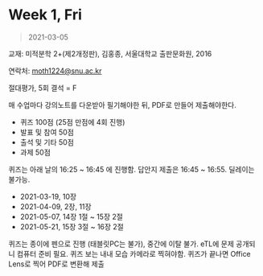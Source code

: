 Week 1, Fri
========
> 2021-03-05

교재: 미적분학 2+(제2개정판), 김홍종, 서울대학교 출판문화원, 2016

연락처: moth1224@snu.ac.kr

절대평가, 5회 결석 = F

매 수업마다 강의노트를 다운받아 필기해야한 뒤, PDF로 만들어 제출해야한다.

- 퀴즈 100점 (25점 만점에 4회 진행)
- 발표 및 참여 50점
- 출석 및 기타 50점
- 과제 50점

퀴즈는 아래 날의 16:25 ~ 16:45 에 진행함. 답안지 제출은 16:45 ~ 16:55. 딜레이는
불가능.

- 2021-03-19, 10장
- 2021-04-09, 2장, 11장
- 2021-05-07, 14장 1절 ~ 15장 2절
- 2021-05-21, 15장 3절 ~ 16장 2절

퀴즈는 종이에 펜으로 진행 (태블릿PC는 불가), 중간에 이탈 불가. eTL에 문제
공개되니 컴퓨터 준비 필요. 퀴즈 보는 내내 모습 카메라로 찍혀야함. 퀴즈가 끝나면
Office Lens로 찍어 PDF로 변환해 제출

